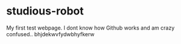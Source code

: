 # studious-robot
My first test webpage.
I dont know how Github works and am crazy confused..
bhjdekwvfydwbhyfkerw
